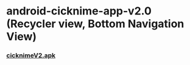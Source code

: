 # android-cicknime-app-v2.0 (Recycler view, Bottom Navigation View)
### <a href="https://docs.google.com/uc?export=download&id=1cmHUwol4gRTk9vaTZMFrHnXb5VKMJ8n3">cicknimeV2.apk</a>
